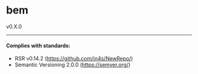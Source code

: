 # bem
v0.X.0



___
#### Complies with standards:

- RSR v0.14.2 (https://github.com/in4s/NewRepo/)
- Semantic Versioning 2.0.0 (https://semver.org/)
